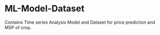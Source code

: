 # ML-Model-Dataset
Contains Time series Analysis Model and Dataset for price prediction and MSP of crop.
